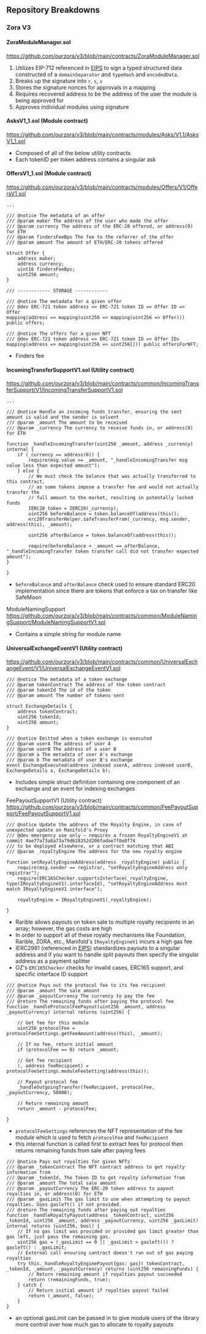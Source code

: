 ## Repository Breakdowns

### Zora V3

#### ZoraModuleManager.sol
https://github.com/ourzora/v3/blob/main/contracts/ZoraModuleManager.sol

1. Utilizes EIP-712 referenced in [EIPS](Solidity,%20EIPS,%20&%20EVM/EIPS.md) to sign a typed structured data constructed of a `domainSeparator` and `typeHash` and `encodedData`.
2. Breaks up the signature into `r`, `s`, `v`
3. Stores the signature nonces for approvals in a mapping
4. Requires recovered address to be the address of the user the module is being approved for
5. Approves individual modules using signature

#### AsksV1_1.sol (Module contract)
https://github.com/ourzora/v3/blob/main/contracts/modules/Asks/V1.1/AsksV1_1.sol
- Composed of all of the below utility contracts
- Each tokenID per token address contains a singular ask

#### OffersV1_1.sol (Module contract)
https://github.com/ourzora/v3/blob/main/contracts/modules/Offers/V1/OffersV1.sol

```solidity
...

/// @notice The metadata of an offer
/// @param maker The address of the user who made the offer
/// @param currency The address of the ERC-20 offered, or address(0) for ETH
/// @param findersFeeBps The fee to the referrer of the offer
/// @param amount The amount of ETH/ERC-20 tokens offered

struct Offer {
	address maker;
	address currency;
	uint16 findersFeeBps;
	uint256 amount;
}

/// ------------ STORAGE ------------

/// @notice The metadata for a given offer
/// @dev ERC-721 token address => ERC-721 token ID => Offer ID => Offer
mapping(address => mapping(uint256 => mapping(uint256 => Offer))) public offers;

/// @notice The offers for a given NFT
/// @dev ERC-721 token address => ERC-721 token ID => Offer IDs
mapping(address => mapping(uint256 => uint256[])) public offersForNFT;
```

- Finders fee

#### IncomingTransferSupportV1.sol (Utility contract)
https://github.com/ourzora/v3/blob/main/contracts/common/IncomingTransferSupport/V1/IncomingTransferSupportV1.sol

```solidity
...

/// @notice Handle an incoming funds transfer, ensuring the sent amount is valid and the sender is solvent
/// @param _amount The amount to be received
/// @param _currency The currency to receive funds in, or address(0) for ETH

function _handleIncomingTransfer(uint256 _amount, address _currency) internal {
	if (_currency == address(0)) {
		require(msg.value >= _amount, "_handleIncomingTransfer msg value less than expected amount");
	} else {
		// We must check the balance that was actually transferred to this contract,
		// as some tokens impose a transfer fee and would not actually transfer the
		// full amount to the market, resulting in potentally locked funds
		IERC20 token = IERC20(_currency);
		uint256 beforeBalance = token.balanceOf(address(this));
		erc20TransferHelper.safeTransferFrom(_currency, msg.sender, address(this), _amount);
		
		uint256 afterBalance = token.balanceOf(address(this));
		
		require(beforeBalance + _amount == afterBalance, "_handleIncomingTransfer token transfer call did not transfer expected amount");
}

}
```

- `beforeBalance` and `afterBalance` check used to ensure standard ERC20 implementation since there are tokens that enforce a tax on transfer like SafeMoon

ModuleNamingSupport
https://github.com/ourzora/v3/blob/main/contracts/common/ModuleNamingSupport/ModuleNamingSupportV1.sol

- Contains a simple string for module name

#### UniversalExchangeEventV1 (Utility contract)
https://github.com/ourzora/v3/blob/main/contracts/common/UniversalExchangeEvent/V1/UniversalExchangeEventV1.sol

```solidity
/// @notice The metadata of a token exchange
/// @param tokenContract The address of the token contract
/// @param tokenId The id of the token
/// @param amount The number of tokens sent

struct ExchangeDetails {
	address tokenContract;
	uint256 tokenId;
	uint256 amount;
}

/// @notice Emitted when a token exchange is executed
/// @param userA The address of user A
/// @param userB The address of a user B
/// @param a The metadata of user A's exchange
/// @param b The metadata of user B's exchange
event ExchangeExecuted(address indexed userA, address indexed userB, ExchangeDetails a, ExchangeDetails b);
```

- Includes simple struct definition containing one component of an exchange and an event for indexing exchanges

FeePayoutSupportV1 (Utility contract)
https://github.com/ourzora/v3/blob/main/contracts/common/FeePayoutSupport/FeePayoutSupportV1.sol

```solidity
/// @notice Update the address of the Royalty Engine, in case of unexpected update on Manifold's Proxy
/// @dev emergency use only – requires a frozen RoyaltyEngineV1 at commit 4ae77a73a8a73a79d628352d206fadae7f8e0f74
/// to be deployed elsewhere, or a contract matching that ABI
/// @param _royaltyEngine The address for the new royalty engine

function setRoyaltyEngineAddress(address _royaltyEngine) public {
	require(msg.sender == registrar, "setRoyaltyEngineAddress only registrar");
	require(ERC165Checker.supportsInterface(_royaltyEngine, type(IRoyaltyEngineV1).interfaceId), "setRoyaltyEngineAddress must match IRoyaltyEngineV1 interface");
	
	royaltyEngine = IRoyaltyEngineV1(_royaltyEngine);

}
```

- Rarible allows payouts on token sale to multiple royalty recipients in an array; however, the gas costs are high
- In order to support all of these royalty mechanisms like Foundation, Rarible, ZORA, etc., Manifold's `IRoyaltyEngineV1` incurs a high gas fee
- IERC2981 (referenced in [EIPS](../Solidity,%20EIPS,%20&%20EVM/EIPS.md)) standardizes payouts to a singular address and if you want to handle split payouts then specify the singular address as a payment splitter
- OZ's `ERC165Checker` checks for invalid cases, ERC165 support, and specific interface ID support

```solidity
/// @notice Pays out the protocol fee to its fee recipient
/// @param _amount The sale amount
/// @param _payoutCurrency The currency to pay the fee
/// @return The remaining funds after paying the protocol fee
function _handleProtocolFeePayout(uint256 _amount, address _payoutCurrency) internal returns (uint256) {

	// Get fee for this module
	uint256 protocolFee = protocolFeeSettings.getFeeAmount(address(this), _amount);
	
	// If no fee, return initial amount
	if (protocolFee == 0) return _amount;
	
	// Get fee recipient
	(, address feeRecipient) = protocolFeeSettings.moduleFeeSetting(address(this));
	
	// Payout protocol fee
	_handleOutgoingTransfer(feeRecipient, protocolFee, _payoutCurrency, 50000);
	
	// Return remaining amount
	return _amount - protocolFee;

}
```

- `protocolFeeSettings` references the NFT representation of the fee module which is used to fetch `protocolFee` and `feeRecipient`
- this internal function is called first to extract fees for protocol then returns remaining funds from sale after paying fees

```solidity
/// @notice Pays out royalties for given NFTs
/// @param _tokenContract The NFT contract address to get royalty information from
/// @param _tokenId, The Token ID to get royalty information from
/// @param _amount The total sale amount
/// @param _payoutCurrency The ERC-20 token address to payout royalties in, or address(0) for ETH
/// @param _gasLimit The gas limit to use when attempting to payout royalties. Uses gasleft() if not provided.
/// @return The remaining funds after paying out royalties
function _handleRoyaltyPayout(address _tokenContract, uint256 _tokenId, uint256 _amount, address _payoutCurrency, uint256 _gasLimit) internal returns (uint256, bool) {
	// If no gas limit was provided or provided gas limit greater than gas left, just pass the remaining gas.
	uint256 gas = (_gasLimit == 0 || _gasLimit > gasleft()) ? gasleft() : _gasLimit;
	// External call ensuring contract doesn't run out of gas paying royalties
	try this._handleRoyaltyEnginePayout{gas: gas}(_tokenContract, _tokenId, _amount, _payoutCurrency) returns (uint256 remainingFunds) {
		// Return remaining amount if royalties payout succeeded
		return (remainingFunds, true);
	} catch {
		// Return initial amount if royalties payout failed
		return (_amount, false);
	}
}
```

- an optional gasLimit can be passed in to give module users of the library more control over how much gas to allocate to royalty payouts